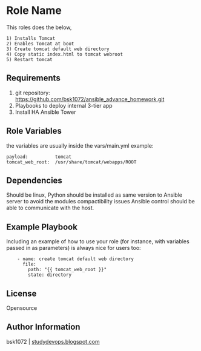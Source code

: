 Role Name
=========

This roles does the below,

    1) Installs Tomcat
    2) Enables Tomcat at boot
    3) Create tomcat default web directory
    4) Copy static index.html to tomcat webroot
    5) Restart tomcat
    

Requirements
------------

1) git repository: https://github.com/bsk1072/ansible_advance_homework.git
2) Playbooks to deploy internal 3-tier app
3) Install HA Ansible Tower

Role Variables
--------------

the variables are usually inside the vars/main.yml
example: 

    payload:          tomcat
    tomcat_web_root:  /usr/share/tomcat/webapps/ROOT

Dependencies
------------

Should be linux, Python should be installed as same version to Ansible server to avoid the modules compactibility issues
Ansible control should be able to communicate with the host.


Example Playbook
----------------

Including an example of how to use your role (for instance, with variables passed in as parameters) is always nice for users too:

        - name: create tomcat default web directory
          file:
            path: "{{ tomcat_web_root }}"
            state: directory

License
-------

Opensource

Author Information
------------------

bsk1072 | [studydevops.blogspot.com](http://studydevops.blogspot.com/)
